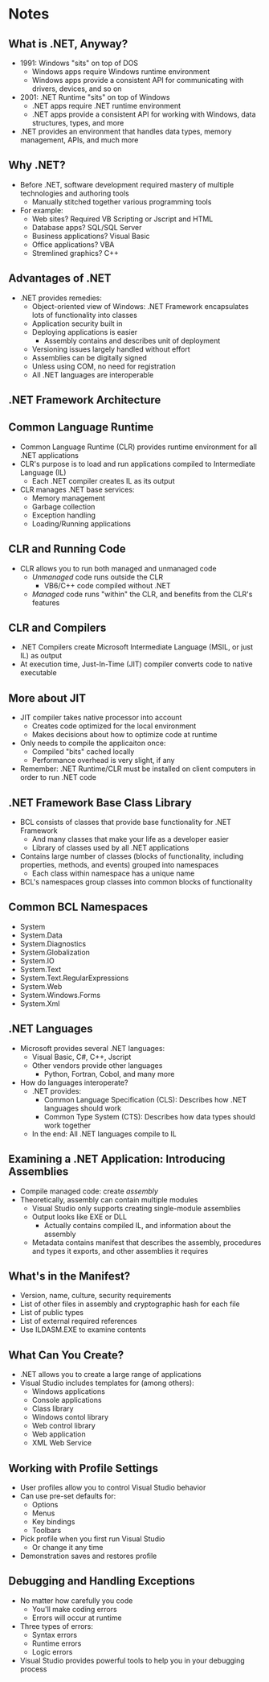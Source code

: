 # Notes

## What is .NET, Anyway?

* 1991: Windows "sits" on top of DOS
	* Windows apps require Windows runtime environment
	* Windows apps provide a consistent API for communicating with drivers, devices, and so on
* 2001: .NET Runtime "sits" on top of Windows
	* .NET apps require .NET runtime environment
	* .NET apps provide a consistent API for working with Windows, data structures, types, and more
* .NET provides an environment that handles data types, memory management, APIs, and much more

## Why .NET?

* Before .NET, software development required mastery of multiple technologies and authoring tools
	* Manually stitched together various programming tools
* For example:
	* Web sites? Required VB Scripting or Jscript and HTML
	* Database apps? SQL/SQL Server
	* Business applications? Visual Basic
	* Office applications? VBA
	* Stremlined graphics? C++

## Advantages of .NET

* .NET provides remedies:
	* Object-oriented view of Windows: .NET Framework encapsulates lots of functionality into classes
	* Application security built in
	* Deploying applications is easier
		* Assembly contains and describes unit of deployment
	* Versioning issues largely handled without effort
	* Assemblies can be digitally signed
	* Unless using COM, no need for registration
	* All .NET languages are interoperable

## .NET Framework Architecture

## Common Language Runtime

* Common Language Runtime (CLR) provides runtime environment for all .NET applications
* CLR's purpose is to load and run applications compiled to Intermediate Language (IL)
	* Each .NET compiler creates IL as its output
* CLR manages .NET base services:
	* Memory management
	* Garbage collection
	* Exception handling
	* Loading/Running applications

## CLR and Running Code

* CLR allows you to run both managed and unmanaged code
	* *Unmanaged* code runs outside the CLR
		* VB6/C++ code compiled without .NET
	* *Managed* code runs "within" the CLR, and benefits from the CLR's features

## CLR and Compilers

* .NET Compilers create Microsoft Intermediate Language (MSIL, or just IL) as output
* At execution time, Just-In-Time (JIT) compiler converts code to native executable

## More about JIT

* JIT compiler takes native processor into account
	* Creates code optimized for the local environment
	* Makes decisions about how to optimize code at runtime
* Only needs to compile the applicaiton once:
	* Compiled "bits" cached locally
	* Performance overhead is very slight, if any
* Remember: .NET Runtime/CLR must be installed on client computers in order to run .NET code

## .NET Framework Base Class Library

* BCL consists of classes that provide base functionality for .NET Framework
	* And many classes that make your life as a developer easier
	* Library of classes used by all .NET applications
* Contains large number of classes (blocks of functionality, including properties, methods, and events) grouped into namespaces
	* Each class within namespace has a unique name
* BCL's namespaces group classes into common blocks of functionality

## Common BCL Namespaces

* System
* System.Data
* System.Diagnostics
* System.Globalization
* System.IO
* System.Text
* System.Text.RegularExpressions
* System.Web
* System.Windows.Forms
* System.Xml

## .NET Languages

* Microsoft provides several .NET languages:
	* Visual Basic, C#, C++, Jscript
	* Other vendors provide other languages
		* Python, Fortran, Cobol, and many more
* How do languages interoperate?
	* .NET provides:
		* Common Language Specification (CLS): Describes how .NET languages should work
		* Common Type System (CTS): Describes how data types should work together
	* In the end: All .NET languages compile to IL

## Examining a .NET Application: Introducing Assemblies

* Compile managed code: create *assembly*
* Theoretically, assembly can contain multiple modules
	* Visual Studio only supports creating single-module assemblies
	* Output looks like EXE or DLL
		* Actually contains compiled IL, and information about the assembly
	* Metadata contains manifest that describes the assembly, procedures and types it exports, and other assemblies it requires

## What's in the Manifest?

* Version, name, culture, security requirements
* List of other files in assembly and cryptographic hash for each file
* List of public types
* List of external required references
* Use ILDASM.EXE to examine contents

## What Can You Create?

* .NET allows you to create a large range of applications
* Visual Studio includes templates for (among others):
	* Windows applications
	* Console applications
	* Class library
	* Windows contol library
	* Web control library
	* Web application
	* XML Web Service

## Working with Profile Settings

* User profiles allow you to control Visual Studio behavior
* Can use pre-set defaults for:
	* Options
	* Menus
	* Key bindings
	* Toolbars
* Pick profile when you first run Visual Studio
	* Or change it any time
* Demonstration saves and restores profile

## Debugging and Handling Exceptions

* No matter how carefully you code
	* You'll make coding errors
	* Errors will occur at runtime
* Three types of errors:
	* Syntax errors
	* Runtime errors
	* Logic errors
* Visual Studio provides powerful tools to help you in your debugging process


